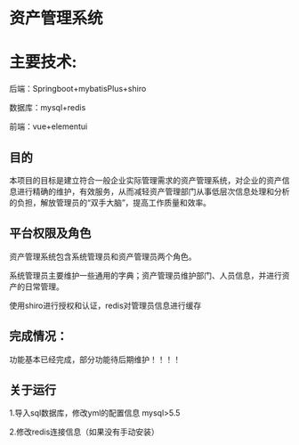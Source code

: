 # 资产管理系统



# 主要技术:

后端：Springboot+mybatisPlus+shiro

数据库：mysql+redis

前端：vue+elementui

## 目的

本项目的目标是建立符合一般企业实际管理需求的资产管理系统，对企业的资产信息进行精确的维护，有效服务，从而减轻资产管理部门从事低层次信息处理和分析的负担，解放管理员的“双手大脑”，提高工作质量和效率。





## 平台权限及角色

资产管理系统包含系统管理员和资产管理员两个角色。

系统管理员主要维护一些通用的字典；资产管理员维护部门、人员信息，并进行资产的日常管理。

使用shiro进行授权和认证，redis对管理员信息进行缓存





## 完成情况：

功能基本已经完成，部分功能待后期维护！！！！



## 关于运行

1.导入sql数据库，修改yml的配置信息 mysql>5.5

2.修改redis连接信息（如果没有手动安装）

